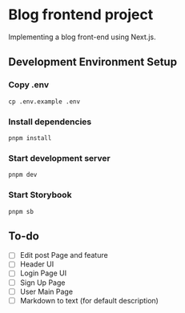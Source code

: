 # Blog frontend project

Implementing a blog front-end using Next.js.

## Development Environment Setup

### Copy .env

```shell
cp .env.example .env
```

### Install dependencies

```shell
pnpm install
```

### Start development server

```shell
pnpm dev
```

### Start Storybook

```shell
pnpm sb
```

## To-do

- [ ] Edit post Page and feature
- [ ] Header UI
- [ ] Login Page UI
- [ ] Sign Up Page
- [ ] User Main Page
- [ ] Markdown to text (for default description)
